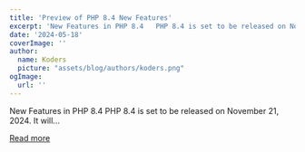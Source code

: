 ```yaml
---
title: 'Preview of PHP 8.4 New Features'
excerpt: 'New Features in PHP 8.4   PHP 8.4 is set to be released on November 21, 2024. It will...'
date: '2024-05-18'
coverImage: ''
author:
  name: Koders
  picture: "assets/blog/authors/koders.png"
ogImage:
  url: ''
---
```


New Features in PHP 8.4   PHP 8.4 is set to be released on November 21, 2024. It will...

[Read more](https://dev.to/servbay/preview-of-php-84-new-features-5551)
